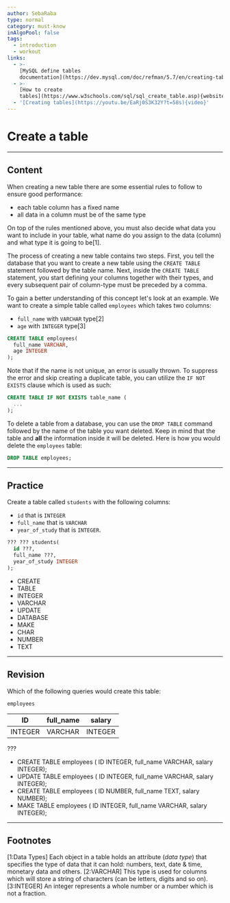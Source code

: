 ```yaml
---
author: SebaRaba
type: normal
category: must-know
inAlgoPool: false
tags:
  - introduction
  - workout
links:
  - >-
    [MySQL define tables
    documentation](https://dev.mysql.com/doc/refman/5.7/en/creating-tables.html){website}
  - >-
    [How to create
    tables](https://www.w3schools.com/sql/sql_create_table.asp){website}
  - '[Creating tables](https://youtu.be/EaRj0S3K32Y?t=58s){video}'
---
```


# Create a table


---

## Content

When creating a new table there are some essential rules to follow to ensure good performance:

* each table column has a fixed name
* all data in a column must be of the same type

On top of the rules mentioned above, you must also decide what data you want to include in your table, what name do you assign to the data (column) and what type it is going to be[1].

The process of creating a new table contains two steps. First, you tell the database that you want to create a new table using the `CREATE TABLE` statement followed by the table name. Next, inside the `CREATE TABLE` statement, you start defining your columns together with their types, and every subsequent pair of column-type must be preceded by a comma.

To gain a better understanding of this concept let's look at an example. We want to create a simple table called `employees` which takes two columns:

* `full_name` with `VARCHAR` type[2]
* `age` with `INTEGER` type[3]

```sql
CREATE TABLE employees(
  full_name VARCHAR,
  age INTEGER
);
```

Note that if the name is not unique, an error is usually thrown. To suppress the error and skip creating a duplicate table, you can utilize the `IF NOT EXISTS` clause which is used as such:

```sql
CREATE TABLE IF NOT EXISTS table_name (
  ...
);
```

To delete a table from a database, you can use the `DROP TABLE` command followed by the name of the table you want deleted. Keep in mind that the table and **all** the information inside it will be deleted. Here is how you would delete the `employees` table:

```sql
DROP TABLE employees;
```


---

## Practice

Create a table called `students` with the following columns:

* `id` that is `INTEGER`
* `full_name` that is `VARCHAR`
* `year_of_study` that is `INTEGER`.

```sql
??? ??? students(
  id ???,
  full_name ???,
  year_of_study INTEGER
);
```

* CREATE
* TABLE
* INTEGER
* VARCHAR
* UPDATE
* DATABASE
* MAKE
* CHAR
* NUMBER
* TEXT


---

## Revision

Which of the following queries would create this table:  

`employees`

| ID      | full_name | salary  |
| ------- | --------- | ------- |
| INTEGER | VARCHAR   | INTEGER |

???

* CREATE TABLE employees ( ID INTEGER, full_name VARCHAR, salary INTEGER);
* UPDATE TABLE employees ( ID INTEGER, full_name VARCHAR, salary INTEGER);
* CREATE TABLE employees ( ID NUMBER, full_name TEXT, salary NUMBER);
* MAKE TABLE employees ( ID INTEGER, full_name VARCHAR, salary INTEGER);


---

## Footnotes

[1:Data Types]
Each object in a table holds an attribute (*data type*) that specifies the type of data that it can hold: numbers, text, date & time, monetary data and others.
[2:VARCHAR]
This type is used for columns which will store a string of characters (can be letters, digits and so on).
[3:INTEGER]
An integer represents a whole number or a number which is not a fraction.
 
